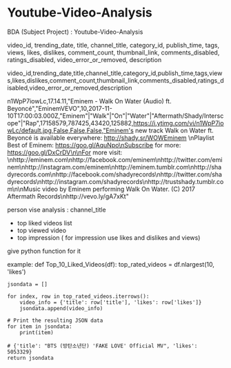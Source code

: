 # Youtube-Video-Analysis
BDA (Subject Project) : Youtube-Video-Analysis


video_id,
trending_date,
title,
channel_title,
category_id,
publish_time,
tags,
views,
likes,
dislikes,
comment_count,
thumbnail_link,
comments_disabled,
ratings_disabled,
video_error_or_removed,
description

video_id,trending_date,title,channel_title,category_id,publish_time,tags,views,likes,dislikes,comment_count,thumbnail_link,comments_disabled,ratings_disabled,video_error_or_removed,description


n1WpP7iowLc,17.14.11,"Eminem - Walk On Water (Audio) ft. Beyoncé","EminemVEVO",10,2017-11-10T17:00:03.000Z,"Eminem"|"Walk"|"On"|"Water"|"Aftermath/Shady/Interscope"|"Rap",17158579,787425,43420,125882,https://i.ytimg.com/vi/n1WpP7iowLc/default.jpg,False,False,False,"Eminem's new track Walk on Water ft. Beyoncé is available everywhere: http://shady.sr/WOWEminem \nPlaylist Best of Eminem: https://goo.gl/AquNpo\nSubscribe for more: https://goo.gl/DxCrDV\n\nFor more visit: \nhttp://eminem.com\nhttp://facebook.com/eminem\nhttp://twitter.com/eminem\nhttp://instagram.com/eminem\nhttp://eminem.tumblr.com\nhttp://shadyrecords.com\nhttp://facebook.com/shadyrecords\nhttp://twitter.com/shadyrecords\nhttp://instagram.com/shadyrecords\nhttp://trustshady.tumblr.com\n\nMusic video by Eminem performing Walk On Water. (C) 2017 Aftermath Records\nhttp://vevo.ly/gA7xKt"


person vise analysis : channel_title
- top liked videos list
- top viewed video 
- top impression ( for impression use likes and dislikes and views)


give python function for it 

example:
def Top_10_Liked_Videos(df):
    top_rated_videos = df.nlargest(10, 'likes')

    jsondata = []

    for index, row in top_rated_videos.iterrows():
        video_info = {'title': row['title'], 'likes': row['likes']}
        jsondata.append(video_info)

    # Print the resulting JSON data
    for item in jsondata:
        print(item)

    # {'title': "BTS (방탄소년단) 'FAKE LOVE' Official MV", 'likes': 5053329}
    return jsondata